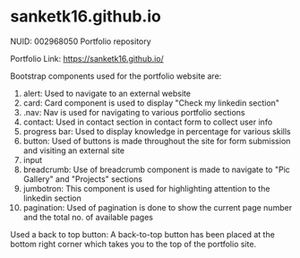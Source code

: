 # sanketk16.github.io

NUID: 002968050
Portfolio repository

Portfolio Link: https://sanketk16.github.io/

Bootstrap components used for the portfolio website are:

1) alert: Used to navigate to an external website
2) card: Card component is used to display "Check my linkedin section"
3) .nav: Nav is used for navigating to various portfolio sections
4) contact: Used in contact section in contact form to collect user info
5) progress bar: Used to display knowledge in percentage for various skills
6) button: Used of buttons is made throughout the site for form submission and visiting an external site
7) input
8) breadcrumb: Use of breadcrumb component is made to navigate to "Pic Gallery" and "Projects" sections
9) jumbotron: This component is used for highlighting attention to the linkedin section
10) pagination: Used of pagination is done to show the current page number and the total no. of available pages

Used a back to top button: A back-to-top button has been placed at the bottom right corner which takes you to
the top of the portfolio site.